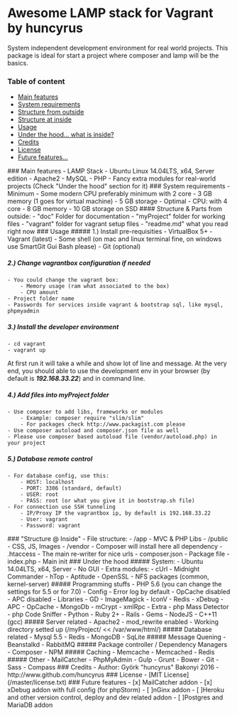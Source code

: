 # Awesome LAMP stack for Vagrant by huncyrus

System independent development environment for real world projects. This package is ideal for start a project where composer and lamp will be the basics.

### Table of content
 - [Main features](#main)
 - [System requirements](#system)
 - [Structure from outside](#structure)
 - [Structure at inside](#structure2)
 - [Usage](#usage)
 - [Under the hood... what is inside?](#underthehood)
 - [Credits](#credits)
 - [License](#license)
 - [Future features... ](#future)

<a name="main" />
### Main features
    - LAMP Stack
        - Ubuntu Linux 14.04LTS, x64, Server edition
        - Apache2
        - MySQL
        - PHP
    - Fancy extra modules for real-world projects (Check "Under the hood" section for it)



<a name="system" />
### System requirements
 - Minimum
    - Some modern CPU preferably minimum with 2 core
    - 3 GB memory (1 goes for virtual machine)
    - 5 GB storage
 - Optimal
    - CPU: with 4 core
    - 8 GB memory
    - 10 GB storage on SSD

<a name="structure" />
#### Structure & Parts from outside:
    - "doc" Folder for documentation
    - "myProject" folder for working files
    - "vagrant" folder for vagrant setup files
    - "readme.md" what you read right now


<a name="usage" />
### Usage
##### 1.) Install pre-requisities
    - VirtualBox 5+
    - Vagrant (latest)
    - Some shell (on mac and linux terminal fine, on windows use SmartGit Gui Bash please)
    - Git (optional)

##### 2.) Change vagrantbox configuration if needed
    - You could change the vagrant box:
        - Memory usage (ram what associated to the box)
        - CPU amount
    - Project folder name
    - Passwords for services inside vagrant & bootstrap sql, like mysql, phpmyadmin

##### 3.) Install the developer environment
    - cd vagrant
    - vagrant up

At first run it will take a while and show lot of line and message. At the very end, you should able to use the development
env in your browser (by default is ***192.168.33.22***) and in command line.


##### 4.) Add files into myProject folder
    - Use composer to add libs, frameworks or modules
        - Example: composer require "slim/slim"
        - For packages check http://www.packagist.com please
    - Use composer autoload and composer.json file as well
    - Please use composer based autoload file (vendor/autoload.php) in your project


##### 5.) Database remote control
    - For database config, use this:
        - HOST: localhost
        - PORT: 3306 (standard, default)
        - USER: root
        - PASS: root (or what you give it in bootstrap.sh file)
    - For connection use SSH tunneling
        - IP/Proxy IP the vagrantbox ip, by default is 192.168.33.22
        - User: vagrant
        - Password: vagrant

<a name="structure2" />
### "Structure @ Inside"
 - File structure:
    - /app - MVC & PHP Libs
    - /public - CSS, JS, Images
    - /vendor - Composer will install here all dependency
    - .htaccess - The main re-writer for nice urls
    - composer.json - Package file
    - index.php - Main init


<a name="underthehood" />
### Under the hood
##### System:
    - Ubuntu 14.04LTS, x64, Server
    - No GUI
    - Extra modules:
        - cUrl
        - Midnight Commander
        - hTop
        - Aptitude
        - OpenSSL
        - NFS packages (common, kernel-server)
##### Programming stuffs
    - PHP 5.6 (you can change the settings for 5.5 or for 7.0)
        - Config
            - Error log by default
            - OpCache disabled
            - APC disabled
        - Libraries
            - GD
            - ImageMagick
            - IconV
            - Redis
            - xDebug
            - APC
            - OpCache
            - MongoDb
            - mCrypt
            - xmlRpc
        - Extra
            - php Mass Detector
            - php Code Sniffer
    - Python
    - Ruby 2+
        - Rails
        - Gems
    - NodeJS
    - C++11 (gcc)
##### Server related
    - Apache2
        - mod_rewrite enabled
        - Working directory setted up (/myProject/ << /var/www/html/)
##### Database related
    - Mysql 5.5
    - Redis
    - MongoDB
    - SqLite
##### Message Quening
    - Beanstalkd
    - RabbitMQ
##### Package controller / Dependency Managers
    - Composer
    - NPM
##### Caching
    - Memcache
    - Memcached
    - Redis
##### Other
    - MailCatcher
    - PhpMyAdmin
    - Gulp
    - Grunt
    - Bower
    - Git
    - Sass
    - Compass



<a name="credits" />
### Credits
 - Author: Györk "huncyrus" Bakonyi 2016
 - http://www.github.com/huncyrus

<a name="license" />
### License
 - [MIT License](/master/license.txt)

<a name="future" />
### Future features
 - [x] MailCatcher addon
 - [x] xDebug addon with full config (for phpStorm)
 - [ ]nGinx addon
 - [ ]Heroku and other version control, deploy and dev related addon
 - [ ]Postgres and MariaDB addon
 